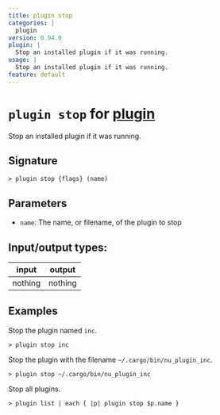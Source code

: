 ```yaml
---
title: plugin stop
categories: |
  plugin
version: 0.94.0
plugin: |
  Stop an installed plugin if it was running.
usage: |
  Stop an installed plugin if it was running.
feature: default
---
```

<!-- This file is automatically generated. Please edit the command in https://github.com/nushell/nushell instead. -->

# `plugin stop` for [plugin](/commands/categories/plugin.md)

<div class='command-title'>Stop an installed plugin if it was running.</div>

## Signature

```> plugin stop {flags} (name)```

## Parameters

 -  `name`: The name, or filename, of the plugin to stop


## Input/output types:

| input   | output  |
| ------- | ------- |
| nothing | nothing |

## Examples

Stop the plugin named `inc`.
```nu
> plugin stop inc

```

Stop the plugin with the filename `~/.cargo/bin/nu_plugin_inc`.
```nu
> plugin stop ~/.cargo/bin/nu_plugin_inc

```

Stop all plugins.
```nu
> plugin list | each { |p| plugin stop $p.name }

```
